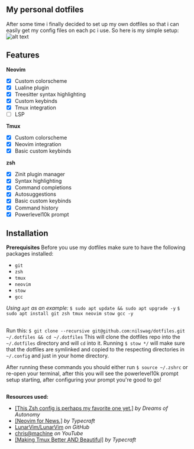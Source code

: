 ## My personal dotfiles
After some time i finally decided to set up my own dotfiles so that i can easily get my config files on each pc i use. So here is my simple setup:
![alt text](https://github.com/[nilswag]/[dotfiles]/blob/[main]/screenshot.png?raw=true)


## Features
**Neovim**

 - [x] Custom colorscheme
 - [x] Lualine plugin
 - [x] Treesitter syntax highlighting
 - [x] Custom keybinds
 - [x] Tmux integration
 - [ ] LSP

**Tmux**
 - [x] Custom colorscheme
 - [x] Neovim integration
 - [x] Basic custom keybinds

**zsh**
 - [x] Zinit plugin manager
 - [x] Syntax highlighting
 - [x] Command completions
 - [x] Autosuggestions
 - [x] Basic custom keybinds
 - [x] Command history
 - [x] Powerlevel10k prompt

## Installation
**Prerequisites**
Before you use my dotfiles make sure to have the following packages installed:
 - `git`
 - `zsh`
 - `tmux`
 - `neovim`
 - `stow`
 - `gcc`
 
*Using `apt` as an example:*
`$ sudo apt update && sudo apt upgrade -y`
`$ sudo apt install git zsh tmux neovim stow gcc -y`
## 
Run this:
`$ git clone --recursive git@github.com:nilswag/dotfiles.git ~/.dotfiles && cd ~/.dotfiles`
This will clone the dotfiles repo into the `~/.dotfiles` directory and will `cd` into it.
 Running `$ stow */` will make sure that the dotfiles are symlinked and copied to the respecting directories in `~/.config` and just in your home directory.

After running these commands you should either run `$ source ~/.zshrc` or re-open your terminal, after this you will see the powerlevel10k prompt setup starting, after configuring your prompt you're good to go!
## 
**Resources used:**
 - [[This Zsh config is perhaps my favorite one yet.]](https://www.youtube.com/watch?v=ud7YxC33Z3w&t=918s) *by Dreams of Autonomy*
 - [[Neovim for News.]](https://www.youtube.com/playlist?list=PLsz00TDipIffreIaUNk64KxTIkQaGguqn) *by Typecraft*
 - [LunarVim/LunarVim](https://github.com/LunarVim/LunarVim) *on GitHub*
 - [chris@machine](https://www.youtube.com/@chrisatmachine) *on YouTube*
 - [[Making Tmux Better AND Beautiful]](https://www.youtube.com/watch?v=jaI3Hcw-ZaA&t=65s) *by Typecraft*

